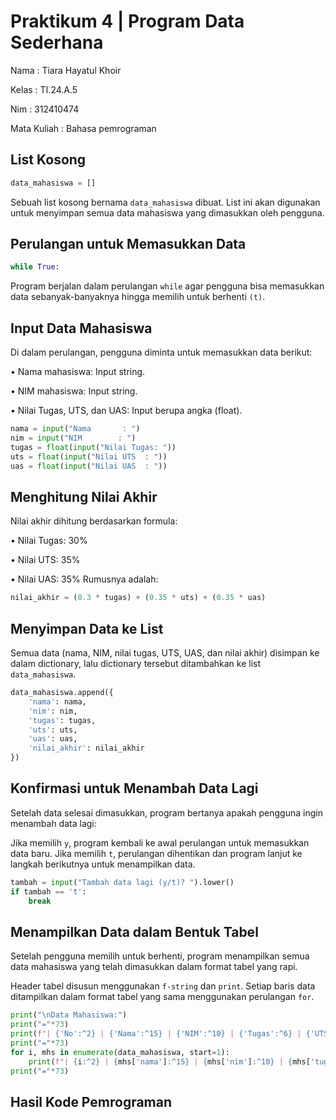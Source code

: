 # Praktikum 4 | Program Data Sederhana

Nama : Tiara Hayatul Khoir

Kelas : TI.24.A.5

Nim : 312410474

Mata Kuliah : Bahasa pemrograman

## List Kosong
```python
data_mahasiswa = []
```
Sebuah list kosong bernama `data_mahasiswa` dibuat. List ini akan digunakan untuk menyimpan semua data mahasiswa yang dimasukkan oleh pengguna.

## Perulangan untuk Memasukkan Data
```python
while True:
```
Program berjalan dalam perulangan `while` agar pengguna bisa memasukkan data sebanyak-banyaknya hingga memilih untuk berhenti `(t)`.

## Input Data Mahasiswa
Di dalam perulangan, pengguna diminta untuk memasukkan data berikut:

•	Nama mahasiswa: Input string.

•	NIM mahasiswa: Input string.

•	Nilai Tugas, UTS, dan UAS: Input berupa angka (float).
```python
nama = input("Nama       : ")
nim = input("NIM        : ")
tugas = float(input("Nilai Tugas: "))
uts = float(input("Nilai UTS  : "))
uas = float(input("Nilai UAS  : "))
```

## Menghitung Nilai Akhir
Nilai akhir dihitung berdasarkan formula:

•	Nilai Tugas: 30%

•	Nilai UTS: 35%

•	Nilai UAS: 35%
Rumusnya adalah:
```python
nilai_akhir = (0.3 * tugas) + (0.35 * uts) + (0.35 * uas)
```

## Menyimpan Data ke List
Semua data (nama, NIM, nilai tugas, UTS, UAS, dan nilai akhir) disimpan ke dalam dictionary, lalu dictionary tersebut ditambahkan ke list `data_mahasiswa`.
```python
data_mahasiswa.append({
    'nama': nama,
    'nim': nim,
    'tugas': tugas,
    'uts': uts,
    'uas': uas,
    'nilai_akhir': nilai_akhir
})
```

## Konfirmasi untuk Menambah Data Lagi
Setelah data selesai dimasukkan, program bertanya apakah pengguna ingin menambah data lagi:

Jika memilih `y`, program kembali ke awal perulangan untuk memasukkan data baru.
Jika memilih `t`, perulangan dihentikan dan program lanjut ke langkah berikutnya untuk menampilkan data.
```python
tambah = input("Tambah data lagi (y/t)? ").lower()
if tambah == 't':
    break
```

## Menampilkan Data dalam Bentuk Tabel
Setelah pengguna memilih untuk berhenti, program menampilkan semua data mahasiswa yang telah dimasukkan dalam format tabel yang rapi.

Header tabel disusun menggunakan `f-string` dan `print`.
Setiap baris data ditampilkan dalam format tabel yang sama menggunakan perulangan `for`.
```python
print("\nData Mahasiswa:")
print("="*73)
print(f"| {'No':^2} | {'Nama':^15} | {'NIM':^10} | {'Tugas':^6} | {'UTS':^6} | {'UAS':^6} | {'Akhir':^6} |")
print("="*73)
for i, mhs in enumerate(data_mahasiswa, start=1):
    print(f"| {i:^2} | {mhs['nama']:^15} | {mhs['nim']:^10} | {mhs['tugas']:^6.2f} | {mhs['uts']:^6.2f} | {mhs['uas']:^6.2f} | {mhs['nilai_akhir']:^6.2f} |")
print("="*73)
```

## Hasil Kode Pemrograman
